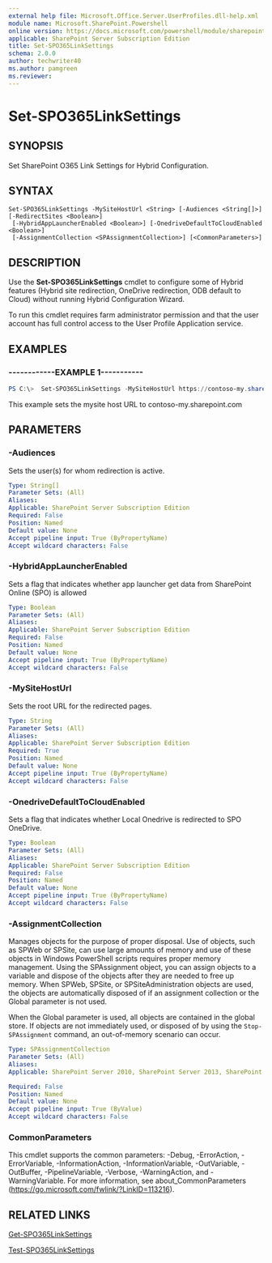 ```yaml
---
external help file: Microsoft.Office.Server.UserProfiles.dll-help.xml
module name: Microsoft.SharePoint.Powershell
online version: https://docs.microsoft.com/powershell/module/sharepoint-server/set-spo365linksettings
applicable: SharePoint Server Subscription Edition
title: Set-SPO365LinkSettings
schema: 2.0.0
author: techwriter40
ms.author: pamgreen
ms.reviewer:
---
```


# Set-SPO365LinkSettings

## SYNOPSIS
Set SharePoint O365 Link Settings for Hybrid Configuration.

## SYNTAX

```
Set-SPO365LinkSettings -MySiteHostUrl <String> [-Audiences <String[]>] [-RedirectSites <Boolean>]
 [-HybridAppLauncherEnabled <Boolean>] [-OnedriveDefaultToCloudEnabled <Boolean>]
 [-AssignmentCollection <SPAssignmentCollection>] [<CommonParameters>]
```

## DESCRIPTION
Use the **Set-SPO365LinkSettings** cmdlet to configure some of Hybrid features (Hybrid site redirection, OneDrive redirection, ODB default to Cloud) without running Hybrid Configuration Wizard.

To run this cmdlet requires farm administrator permission and that the user account has full control access to the User Profile Application service. 

## EXAMPLES

### ------------EXAMPLE 1-----------
```powershell
PS C:\>  Set-SPO365LinkSettings -MySiteHostUrl https://contoso-my.sharepoint.com/ -RedirectSites $true
```

This example sets the mysite host URL to contoso-my.sharepoint.com

## PARAMETERS

### -Audiences
Sets the user(s) for whom redirection is active.

```yaml
Type: String[]
Parameter Sets: (All)
Aliases:
Applicable: SharePoint Server Subscription Edition
Required: False
Position: Named
Default value: None
Accept pipeline input: True (ByPropertyName)
Accept wildcard characters: False
```

### -HybridAppLauncherEnabled
Sets a flag that indicates whether app launcher get data from SharePoint Online (SPO) is allowed

```yaml
Type: Boolean
Parameter Sets: (All)
Aliases:
Applicable: SharePoint Server Subscription Edition
Required: False
Position: Named
Default value: None
Accept pipeline input: True (ByPropertyName)
Accept wildcard characters: False
```

### -MySiteHostUrl
Sets the root URL for the redirected pages.

```yaml
Type: String
Parameter Sets: (All)
Aliases:
Applicable: SharePoint Server Subscription Edition
Required: True
Position: Named
Default value: None
Accept pipeline input: True (ByPropertyName)
Accept wildcard characters: False
```

### -OnedriveDefaultToCloudEnabled
Sets a flag that indicates whether Local Onedrive is redirected to SPO OneDrive.

```yaml
Type: Boolean
Parameter Sets: (All)
Aliases:
Applicable: SharePoint Server Subscription Edition
Required: False
Position: Named
Default value: None
Accept pipeline input: True (ByPropertyName)
Accept wildcard characters: False
```

### -AssignmentCollection
Manages objects for the purpose of proper disposal.
Use of objects, such as SPWeb or SPSite, can use large amounts of memory and use of these objects in Windows PowerShell scripts requires proper memory management.
Using the SPAssignment object, you can assign objects to a variable and dispose of the objects after they are needed to free up memory.
When SPWeb, SPSite, or SPSiteAdministration objects are used, the objects are automatically disposed of if an assignment collection or the Global parameter is not used.

When the Global parameter is used, all objects are contained in the global store.
If objects are not immediately used, or disposed of by using the `Stop-SPAssignment` command, an out-of-memory scenario can occur.

```yaml
Type: SPAssignmentCollection
Parameter Sets: (All)
Aliases: 
Applicable: SharePoint Server 2010, SharePoint Server 2013, SharePoint Server 2016

Required: False
Position: Named
Default value: None
Accept pipeline input: True (ByValue)
Accept wildcard characters: False
```

### CommonParameters
This cmdlet supports the common parameters: -Debug, -ErrorAction, -ErrorVariable, -InformationAction, -InformationVariable, -OutVariable, -OutBuffer, -PipelineVariable, -Verbose, -WarningAction, and -WarningVariable.
For more information, see about_CommonParameters (https://go.microsoft.com/fwlink/?LinkID=113216).



## RELATED LINKS

[Get-SPO365LinkSettings](Get-SPO365LinkSettings.md)

[Test-SPO365LinkSettings](Test-SPO365LinkSettings.md)


